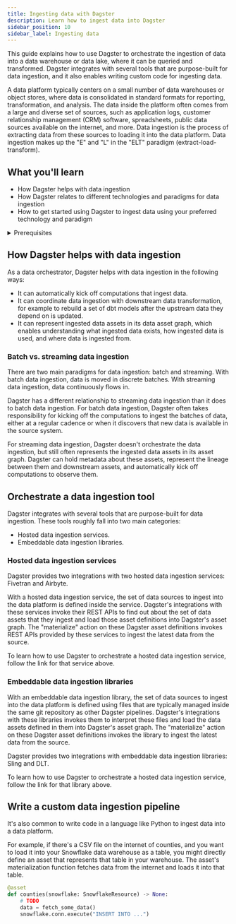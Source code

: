 ```yaml
---
title: Ingesting data with Dagster
description: Learn how to ingest data into Dagster
sidebar_position: 10
sidebar_label: Ingesting data
---
```


This guide explains how to use Dagster to orchestrate the ingestion of data into a data warehouse or data lake, where it can be queried and transformed. Dagster integrates with several tools that are purpose-built for data ingestion, and it also enables writing custom code for ingesting data.

A data platform typically centers on a small number of data warehouses or object stores, where data is consolidated in standard formats for reporting, transformation, and analysis. The data inside the platform often comes from a large and diverse set of sources, such as application logs, customer relationship management (CRM) software, spreadsheets, public data sources available on the internet, and more. Data ingestion is the process of extracting data from these sources to loading it into the data platform. Data ingestion makes up the "E" and "L" in the "ELT" paradigm (extract-load-transform).

## What you'll learn

- How Dagster helps with data ingestion
- How Dagster relates to different technologies and paradigms for data ingestion
- How to get started using Dagster to ingest data using your preferred technology and paradigm

<details>
  <summary>Prerequisites</summary>
- Familiarity with [asset definitions](/concepts/assets)
</details>

## How Dagster helps with data ingestion

As a data orchestrator, Dagster helps with data ingestion in the following ways:
- It can automatically kick off computations that ingest data.
- It can coordinate data ingestion with downstream data transformation, for example to rebuild a set of dbt models after the upstream data they depend on is updated.
- It can represent ingested data assets in its data asset graph, which enables understanding what ingested data exists, how ingested data is used, and where data is ingested from.

### Batch vs. streaming data ingestion

There are two main paradigms for data ingestion: batch and streaming. With batch data ingestion, data is moved in discrete batches. With streaming data ingestion, data continuously flows in.

Dagster has a different relationship to streaming data ingestion than it does to batch data ingestion. For batch data ingestion, Dagster often takes responsibility for kicking off the computations to ingest the batches of data, either at a regular cadence or when it discovers that new data is available in the source system.

For streaming data ingestion, Dagster doesn't orchestrate the data ingestion, but still often represents the ingested data assets in its asset graph. Dagster can hold metadata about these assets, represent the lineage between them and downstream assets, and automatically kick off computations to observe them.

## Orchestrate a data ingestion tool

Dagster integrates with several tools that are purpose-built for data ingestion. These tools roughly fall into two main categories:
- Hosted data ingestion services.
- Embeddable data ingestion libraries.

### Hosted data ingestion services

Dagster provides two integrations with two hosted data ingestion services: Fivetran and Airbyte.

With a hosted data ingestion service, the set of data sources to ingest into the data platform is defined inside the service. Dagster's integrations with these services invoke their REST APIs to find out about the set of data assets that they ingest and load those asset definitions into Dagster's asset graph. The "materialize" action on these Dagster asset definitions invokes REST APIs provided by these services to ingest the latest data from the source.

To learn how to use Dagster to orchestrate a hosted data ingestion service, follow the link for that service above.

### Embeddable data ingestion libraries

With an embeddable data ingestion library, the set of data sources to ingest into the data platform is defined using files that are typically managed inside the same git repository as other Dagster pipelines. Dagster's integrations with these libraries invokes them to interpret these files and load the data assets defined in them into Dagster's asset graph. The "materialize" action on these Dagster asset definitions invokes the library to ingest the latest data from the source.

Dagster provides two integrations with embeddable data ingestion libraries: Sling and DLT.

To learn how to use Dagster to orchestrate a hosted data ingestion service, follow the link for that library above.

## Write a custom data ingestion pipeline

It's also common to write code in a language like Python to ingest data into a data platform.

For example, if there's a CSV file on the internet of counties, and you want to load it into your Snowflake data warehouse as a table, you might directly define an asset that represents that table in your warehouse. The asset's materialization function fetches data from the internet and loads it into that table.

```python
@asset
def counties(snowflake: SnowflakeResource) -> None:
    # TODO
    data = fetch_some_data()
    snowflake.conn.execute("INSERT INTO ...")
```
